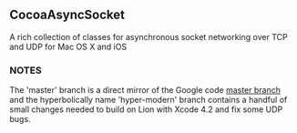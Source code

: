 ## CocoaAsyncSocket
A rich collection of classes for asynchronous socket networking over TCP and UDP for Mac OS X and iOS

### NOTES
The 'master' branch is a direct mirror of the Google code [master branch](http://code.google.com/p/cocoaasyncsocket/source/browse/) and the hyperbolically name 'hyper-modern' branch contains a handful of small changes needed to build on Lion with Xcode 4.2 and fix some UDP bugs.
